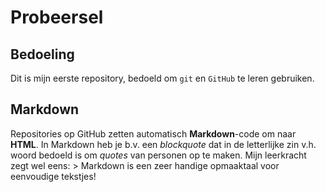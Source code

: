 # Probeersel

## Bedoeling
Dit is mijn eerste repository, bedoeld om `git` en `GitHub` te leren gebruiken.


## Markdown
Repositories op GitHub zetten automatisch **Markdown**-code om naar **HTML**. 
In Markdown heb je b.v. een *blockquote* dat in de letterlijke zin v.h. woord bedoeld is om *quotes* van personen op te maken.
Mijn leerkracht zegt wel eens: > Markdown is een zeer handige opmaaktaal voor eenvoudige tekstjes!
